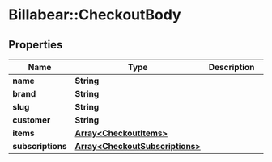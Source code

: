 # Billabear::CheckoutBody

## Properties
Name | Type | Description | Notes
------------ | ------------- | ------------- | -------------
**name** | **String** |  | [optional] 
**brand** | **String** |  | 
**slug** | **String** |  | [optional] 
**customer** | **String** |  | 
**items** | [**Array&lt;CheckoutItems&gt;**](CheckoutItems.md) |  | [optional] 
**subscriptions** | [**Array&lt;CheckoutSubscriptions&gt;**](CheckoutSubscriptions.md) |  | [optional] 

